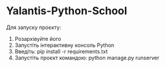 # Yalantis-Python-School
Для запуску проєкту:
1. Розархівуйте його
2. Запустіть інтерактивну консоль Python
3. Введіть: pip install -r requirements.txt
4. Запустіть проєкт командою: python manage.py runserver
